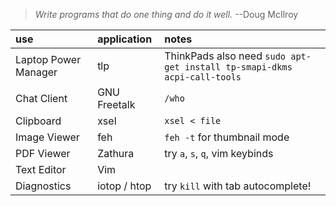 > *Write programs that do one thing and do it well.* --Doug McIlroy

use                  | application      | notes
:------------------- | :--------------- | :---------------
Laptop Power Manager | tlp              | ThinkPads also need `sudo apt-get install tp-smapi-dkms acpi-call-tools`
Chat Client          | GNU Freetalk     | `/who`
Clipboard            | xsel             | ` xsel < file `
Image Viewer         | feh              | `feh -t` for thumbnail mode
PDF Viewer           | Zathura          | try `a`, `s`, `q`, vim keybinds
Text Editor          | Vim              |
Diagnostics          | iotop / htop     | try `kill` with tab autocomplete!

